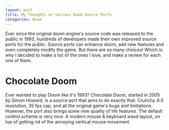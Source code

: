 ```yaml
---
layout: post
title: My Thoughts on Various Doom Source Ports
categories: Doom
---
```

Ever since the original doom engine's source code was released to the public in 1993, hundreds of developers made their own improved source ports for the public. Source ports can enhance doom, add new features and even completely modify the game. But there are so many choices! Which is why I decided to make a list of the ones I love, and make a review for each one of them.

# Chocolate Doom
Ever wanted to play Doom like it's 1993? Chocolate Doom, started in 2005 by Simon Howard, is a source port that aims to do exactly that. Crunchy 4:3 resolution, 35 fps cap, and all the original game's bugs and limitations. However, the port also brings some new quality of life features. The default control scheme is very nice. A modern mouse & keyboard wasd layout, on top of getting rid of the annoying vertical mouse movement. 
<!--stackedit_data:
eyJoaXN0b3J5IjpbMTAwNzQ3Mzk3OCwxNjQ1NTQ3NTczLDg1Nj
E5MzA4MiwtMTI0NjMzMzM2MywxNzI3NTY0Mzg5LC0zOTYwMzcw
MjQsODczNjkwMjM4LC0xNDE5OTczNTAyLDIwNTcxOTU2MCwtOT
I3OTI4NjgyLDE5NTE2NTM0ODIsOTU0NDQwOTcwXX0=
-->